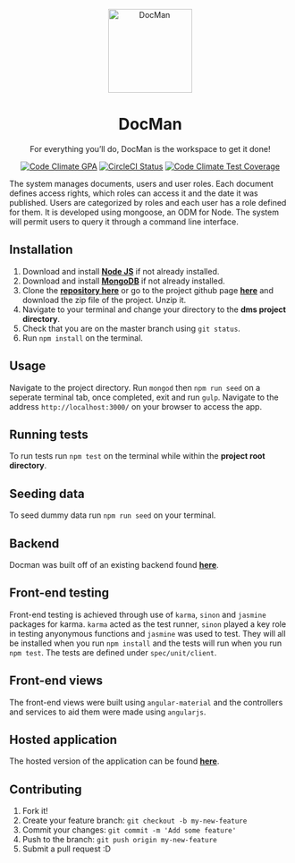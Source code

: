 <p align="center">
  <a href="https://www.github.com/andela-hkoske/dms_fs/">
    <img alt="DocMan" src="https://raw.github.com/andela-hkoske/dms_fs/master/app/images/logo_big.png" width="150">
  </a>
</p>
<h1 align="center">
  DocMan
</h1>
<p align="center">
  For everything you’ll do, DocMan is the workspace to get it done!
</p>

<p align="center">
 <a href="https://codeclimate.com/github/andela-hkoske/dms_fs"><img alt="Code Climate GPA" src="https://codeclimate.com/github/andela-hkoske/dms_fs/badges/gpa.svg" /></a>
  <a href="https://circleci.com/gh/babel/babel"><img alt="CircleCI Status" src="https://img.shields.io/circleci/project/andela-hkoske/dms_fs/master.svg?style=flat&label=circle"></a>
 <a href="https://codeclimate.com/github/andela-hkoske/dms_fs/coverage"><img alt="Code Climate Test Coverage" src="https://codeclimate.com/github/andela-hkoske/dms_fs/badges/coverage.svg" /></a>
</p>

The system manages documents, users and user roles. Each document defines access rights, which roles can access it and the date it was published. Users are categorized by roles and each user has a role defined for them.
It is developed using ​mongoose​, an ODM for Node. The system will permit users to query it through a command line interface.

## Installation

1. Download and install [**Node JS**](https://nodejs.org/en/) if not already installed.
1. Download and install [**MongoDB**](https://www.mongodb.org/) if not already installed.
1. Clone the [**repository here**](https://github.com/andela-hkoske/dms_fs.git) or go to the project github page [**here**](https://github.com/andela-hkoske/dms_fs/) and download the zip file of the project. Unzip it.
1. Navigate to your terminal and change your directory to the **dms project directory**.
1. Check that you are on the master branch using `git status`.
1. Run `npm install` on the terminal.

## Usage

Navigate to the project directory.
Run `mongod` then `npm run seed` on a seperate terminal tab, once completed, exit and run `gulp`.
Navigate to the address `http://localhost:3000/` on your browser to access the app.

## Running tests

To run tests run `npm test` on the terminal while within the **project root directory**.

## Seeding data

To seed dummy data run `npm run seed` on your terminal.

## Backend

Docman was built off of an existing backend found [**here**](https://github.com/andela-hkoske/dms_api.git).

## Front-end testing

Front-end testing is achieved through use of `karma`, `sinon` and `jasmine` packages for karma. `karma` acted as the test runner, `sinon` played a key role in testing anyonymous functions and `jasmine` was used to test. They will all be installed when you run `npm install` and the tests will run when you run `npm test`. The tests are defined under `spec/unit/client`.

## Front-end views

The front-end views were built using `angular-material` and the controllers and services to aid them were made using `angularjs`. 

## Hosted application
The hosted version of the application can be found [**here**](http://doc-man.herokuapp.com/).

## Contributing

1. Fork it!
1. Create your feature branch: `git checkout -b my-new-feature`
1. Commit your changes: `git commit -m 'Add some feature'`
1. Push to the branch: `git push origin my-new-feature`
1. Submit a pull request :D
